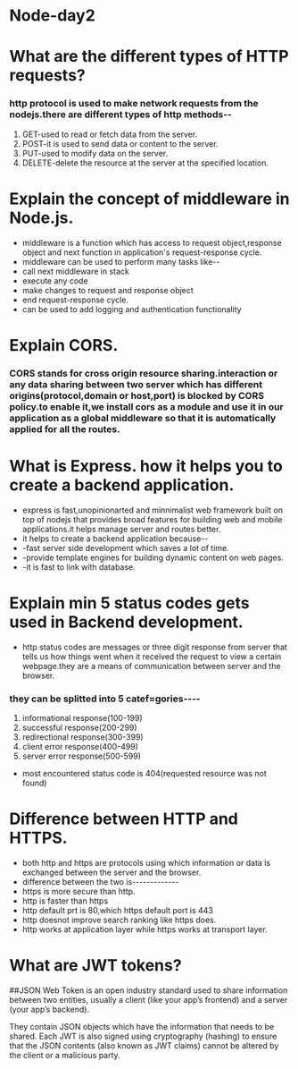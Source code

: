 # Node-day2

# What are the different types of HTTP requests?

### http protocol is used to make network requests from the nodejs.there are different types of http methods--
1. GET-used to read or fetch data from the server.
2. POST-it is used to send data or content to the server.
3. PUT-used to modify data on the server.
4. DELETE-delete the resource at the server at the specified location.

# Explain the concept of middleware in Node.js.

* middleware is a function which has access to request object,response object and next function in application's request-response cycle.
* middleware can be used to perform many tasks like--
* call next middleware in stack
* execute any code
* make changes to request and response object
* end request-response cycle.
* can be used to add logging and authentication functionality

# Explain CORS.

### CORS stands for cross origin resource sharing.interaction or any data sharing between two server which has different origins(protocol,domain or host,port) is blocked by CORS policy.to enable it,we install cors as a module and use it in our application as a global middleware so that it is automatically applied for all the routes.

# What is Express. how it helps you to create a backend application.

* express is fast,unopinionarted and minnimalist web framework built on top of nodejs that provides broad features for building web and mobile applications.it helps manage server and routes better.
* it helps to create a backend application because--
* -fast server side development which saves a lot of time.
* -provide template engines for building dynamic content on web pages.
* -it is fast to link with database.

# Explain min 5 status codes gets used in Backend development.

* http status codes are messages or three digit response from server that tells us how things went when it received the request to view a certain webpage.they are a means of communication between server and the browser.
### they can be splitted into 5 catef=gories----
1. informational response(100-199)
2. successful response(200-299)
3. redirectional response(300-399)
4. client error response(400-499)
5. server error response(500-599)
* most encountered status code is 404(requested resource was not found)

# Difference between HTTP and HTTPS.

* both http and https are protocols using which information or data is exchanged between the server and the browser.
* difference between the two is-------------
* https is more secure than http.
* http is faster than https
* http default prt is 80,which https default port is 443
* http doesnot improve search ranking like https does.
* http works at application layer while https works at transport layer.

# What are JWT tokens?
##JSON Web Token is an open industry standard used to share information between two entities, usually a client (like your app’s frontend) and a server (your app’s backend).

They contain JSON objects which have the information that needs to be shared. Each JWT is also signed using cryptography (hashing) to ensure that the JSON contents (also known as JWT claims) cannot be altered by the client or a malicious party.
